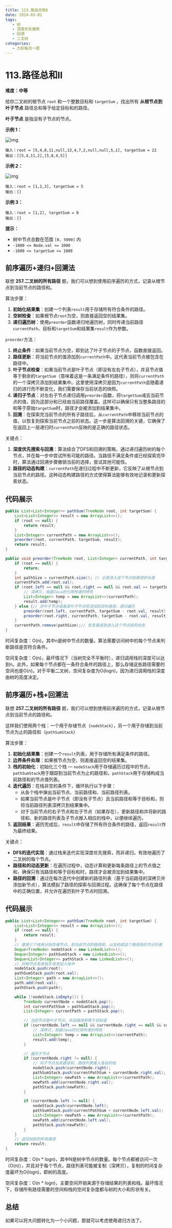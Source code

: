 ```yaml
---
title: 113.路径总和Ⅱ
date: 2024-03-01
tags:
   - 树
   - 深度优先搜索
   - 回溯
   - 二叉树
categories:
   - 力扣每日一题
---
```


# 113.路径总和Ⅱ

**难度：中等**

给你二叉树的根节点 `root` 和一个整数目标和 `targetSum` ，找出所有 **从根节点到叶子节点** 路径总和等于给定目标和的路径。

**叶子节点** 是指没有子节点的节点。

**示例 1：**

![img](./assets/pathsumii1.jpg)

```
输入：root = [5,4,8,11,null,13,4,7,2,null,null,5,1], targetSum = 22
输出：[[5,4,11,2],[5,8,4,5]]
```

**示例 2：**

![img](./assets/pathsum2-1709283164102-11.jpg)

```
输入：root = [1,2,3], targetSum = 5
输出：[]
```

**示例 3：**

```
输入：root = [1,2], targetSum = 0
输出：[]
```

**提示：**

- 树中节点总数在范围 `[0, 5000]` 内
- `-1000 <= Node.val <= 1000`
- `-1000 <= targetSum <= 1000`

## 前序遍历+递归+回溯法

联想 **257.二叉树的所有路径** 题，我们可以想到使用前序遍历的方式，记录从根节点到当前节点的路径和。

算法步骤：

1. **初始化结果集**：创建一个列表`result`用于存储所有符合条件的路径。
2. **空树检查**：如果根节点`root`为空，则直接返回空的结果集。
3. **递归遍历树**：使用`preorder`函数递归地遍历树，同时传递当前路径`currentPath`、目标和`targetSum`和结果集`result`作为参数。

`preorder`方法：

1. **终止条件**：如果当前节点为空，即到达了叶子节点的子节点，函数直接返回。
2. **路径更新**：将当前节点的值添加到`currentPath`中。这代表当前节点被包含在路径中。
3. **叶子节点检查**：如果当前节点是叶子节点（即没有左右子节点），并且节点值等于剩余的`targetSum`（意味着这是一条满足条件的路径），则将`currentPath`的一个深拷贝添加到结果集中。这里使用深拷贝是因为`currentPath`会随着递归的进行而不断变化，我们需要保存当前状态的快照。
4. **递归子节点**：对左右子节点递归调用`preorder`函数，将`targetSum`减去当前节点的值，因为这部分和已经由当前路径覆盖。这样可以确保只有当整条路径的和等于原始`targetSum`时，路径才会被添加到结果集中。
5. **回溯**：在探索完当前节点的所有子路径后，从`currentPath`中移除当前节点的值，以恢复到探索当前节点之前的状态。这一步是算法回溯的关键，它确保了在返回上一层递归时`currentPath`反映的是正确的路径状态。

关键点：

1. **深度优先搜索与回溯**：算法结合了DFS和回溯的策略，通过递归遍历树的每个节点，并在每一步中尝试所有可能的路径。当路径不满足条件或已经探索完毕时，算法通过回溯步骤撤销当前的选择，尝试其他可能性。
2. **路径的动态构建**：`currentPath`在递归过程中不断更新，它反映了从根节点到当前节点的路径。这种动态构建路径的方式使得算法能够有效地记录和更新探索状态。

## 代码展示

```java
public List<List<Integer>> pathSum(TreeNode root, int targetSum) {
    List<List<Integer>> result = new ArrayList<>();
    if (root == null) {
        return result;
    }
    List<Integer> currentPath = new ArrayList<>();
    preorder(root, currentPath, targetSum, result);
    return result;
}

public void preorder(TreeNode root, List<Integer> currentPath, int targetSum, List<List<Integer>> result) {
    if (root == null) {
        return;
    }
    int pathSize = currentPath.size(); // 记录进入这个节点前路径的长度
    currentPath.add(root.val);
    if (root.left == null && root.right == null && root.val == targetSum) {// 如果是叶子节点，并且找到了目标路径
        // 深拷贝，规避Java的引用传递的特性
        List<Integer> temp = new ArrayList<>(currentPath);
        result.add(temp);
    } else {// 非叶子节点或者是叶子节点但没找到目标路径，递归遍历
        preorder(root.left, currentPath, targetSum - root.val, result);
        preorder(root.right, currentPath, targetSum - root.val, result);
    }
    currentPath.remove(pathSize);// 恢复路径到进入这个节点前的状态
}
```

时间复杂度：O(n)，其中n是树中节点的数量。算法需要访问树中的每个节点来判断路径是否符合条件。

空间复杂度：O(n)，最坏情况下（当树完全不平衡时），递归调用栈的深度可以达到n。此外，如果每个节点都在一条符合条件的路径上，那么存储这些路径需要的空间也是O(n)。对于平衡二叉树，空间复杂度为O(logn)，因为递归调用栈的深度由树的高度决定。

## 前序遍历+栈+回溯法

联想 **257.二叉树的所有路径** 题，我们可以想到使用前序遍历的方式，记录从根节点到当前节点的路径和。

这样我们使用两个栈：一个用于存储节点（`nodeStack`），另一个用于存储到当前节点为止的路径和（`pathSumStack`）

算法步骤：

1. **初始化结果集**：创建一个`result`列表，用于存储所有满足条件的路径。
2. **边界条件处理**：如果根节点为空，则直接返回空的结果集。
3. **栈的初始化**：初始化三个栈 — `nodeStack`用于存储遍历过程中的节点，`pathSumStack`用于跟踪到当前节点为止的路径和，`pathStack`用于存储构成当前路径和的节点值列表。
4. **迭代遍历**：在栈非空的条件下，循环执行以下步骤：
   - 从各个栈中弹出当前节点、当前路径和、当前路径列表。
   - 如果当前节点是叶子节点（即没有子节点）且当前路径和等于目标和，则将当前路径列表深拷贝到结果集中。
   - 对于当前节点的右子节点和左子节点（如果存在），更新路径和并将新的路径和、新的路径列表及子节点推入相应的栈中，以便继续遍历。
5. **返回结果**：遍历完成后，`result`中存储了所有符合条件的路径，返回`result`作为最终结果。

关键点：

- **DFS的迭代实现**：通过栈来迭代实现深度优先搜索，而非递归，有效地遍历了二叉树的每个节点。
- **路径和的动态更新**：在遍历过程中，动态计算和更新每条路径上的节点值之和，确保只有当路径和等于目标和时，路径才会被添加到结果集中。
- **路径的回溯**：通过在每次迭代中创建新的路径列表（基于当前路径的深拷贝并添加新节点），算法模拟了路径的探索与回溯过程。这确保了每个节点在路径中的正确位置，并允许在遍历到叶子节点时回溯。

## 代码展示

```java
public List<List<Integer>> pathSum(TreeNode root, int targetSum) {
    List<List<Integer>> result = new ArrayList<>();
    if (root == null) {
        return result;
    }
	// 使用三个栈来分别存储节点、到当前节点的路径和、以及构成这个路径和的节点列表
    Deque<TreeNode> nodeStack = new LinkedList<>();
    Deque<Integer> pathSumStack = new LinkedList<>();
    Deque<List<Integer>> pathStack = new LinkedList<>();
    // 将根节点及其相关信息加入栈中
    nodeStack.push(root);
    pathSumStack.push(root.val);
    List<Integer> path = new ArrayList<>();
    path.add(root.val);
    pathStack.push(path);

    while (!nodeStack.isEmpty()) {
        TreeNode currentNode = nodeStack.pop();
        int currentPathSum = pathSumStack.pop();
        List<Integer> currentPath = pathStack.pop();

        // 当前节点是叶子节点，并且路径和等于目标值
        if (currentNode.left == null && currentNode.right == null && currentPathSum == targetSum) {
            // 深拷贝，规避Java的引用传递的特性
            List<Integer> temp = new ArrayList<>(currentPath);
            result.add(temp);
        }

        // 遍历子节点
        if (currentNode.right != null) {
            // 将子节点及其路径和、路径列表推入各自的栈
            nodeStack.push(currentNode.right);
            pathSumStack.push(currentPathSum + currentNode.right.val);
            List<Integer> newPath = new ArrayList<>(currentPath);
            newPath.add(currentNode.right.val);
            pathStack.push(newPath);
        }

        if (currentNode.left != null) {
            nodeStack.push(currentNode.left);
            pathSumStack.push(currentPathSum + currentNode.left.val);
            List<Integer> newPath = new ArrayList<>(currentPath);
            newPath.add(currentNode.left.val);
            pathStack.push(newPath);
        }
    }
	// 返回找到的所有路径
    return result;
}
```

时间复杂度：O(n * logn)，其中N是树中节点的数量。每个节点都被访问一次（O(n)），并且对于每个节点，路径列表可能被复制（深拷贝），复制的时间复杂度最坏为O(logn)，即树的高度。

空间复杂度：O(n * logn)，主要空间开销来源于存储结果的列表和栈。最坏情况下，存储所有路径需要的空间和栈的空间复杂度都与树的大小和形状有关。

## 总结

如果可以将大问题转化为一个小问题，那就可以考虑使用递归方法了。
